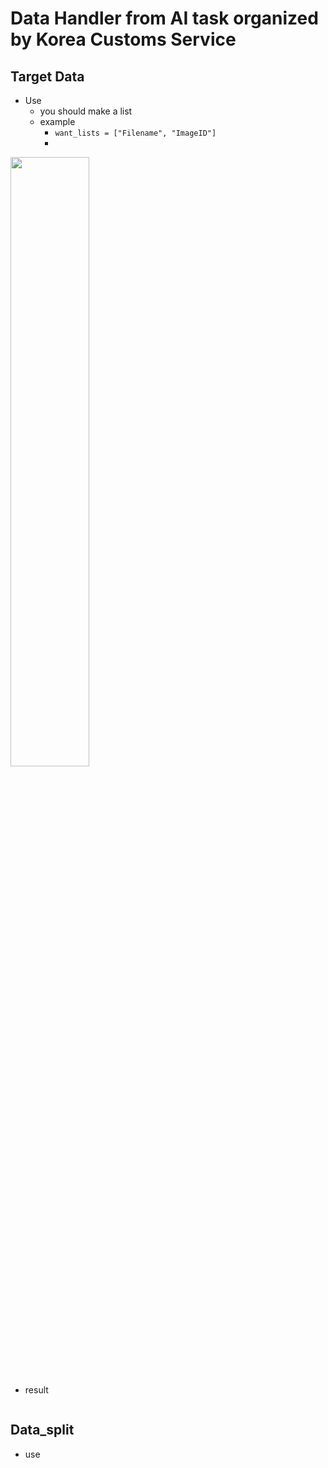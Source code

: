 # Data Handler from AI task organized by Korea Customs Service

## Target Data
- Use
    - you should make a list
    - example
        - ```want_lists = ["Filename", "ImageID"]```
        - 
<img width="50%" src="https://user-images.githubusercontent.com/5304511/212616576-72e0c668-7b10-43fe-9491-351f3cc8e3eb.png"/>

- result
```[{'IT': {'H4131_스피커': ['D:/TTA_sample/IT/H4131_스피커/스피커_Beosound_Balance/3010950760000/100_000_000_000_000.jpg', 'D:/TTA_sample/IT/H4131_스피커/스피커_Beosound_Balance/3010950760000/100_000_045_000_000.jpg', 'D:/TTA_sample/IT/H4131_스피커/스피커_Beosound_Balance/3010950760000/100_000_045_315_000.jpg', 'D:/TTA_sample/IT/H4131_스피커/스피커_ANIMO/3011705590000/100_000_000_000_000.jpg', 'D:/TTA_sample/IT/H4131_스피커/스피커_ANIMO/3011705590000/100_000_000_180_000.jpg', 'D:/TTA_sample/IT/H4131_스피커/스피커_ANIMO/3011705590000/100_000_000_285_000.jpg', 'D:/TTA_sample/IT/H4131_스피커/스피커_ANIMO/3011705590000/100_000_045_315_000.jpg', 'D:/TTA_sample/IT/H4131_스피커/스피커_ANIMO/3011705590000/100_000_045_315_001.jpg', 'D:/TTA_sample/IT/H4131_스피커/스피커_AXIS_C1410_Network_Mini_Speaker/3010751430000/100_000_000_000_000.jpg', 'D:/TTA_sample/IT/H4131_스피커/스피커_AXIS_C1410_Network_Mini_Speaker/3010751430000/100_000_045_060_000.jpg', 'D:/TTA_sample/IT/H4131_스피커/스피커_AXIS_C1410_Network_Mini_Speaker/3010751430000/100_000_045_315_000.jpg', 'D:/TTA_sample/IT/H4131_스피커/스피커_BEOSOUND_EMERGE/3011807310000/100_000_000_000_000.jpg', 'D:/TTA_sample/IT/H4131_스피커/스피커_BEOSOUND_EMERGE/3011807310000/100_000_000_090_000.jpg', 'D:/TTA_sample/IT/H4131_스피커/스피커_BEOSOUND_EMERGE/3011807310000/100_000_000_180_000.jpg', 'D:/TTA_sample/IT/H4131_스피커/스피커_BEOSOUND_EMERGE/3011807310000/100_000_045_000_000.jpg', 'D:/TTA_sample/IT/H4131_스피커/스피커_BEOSOUND_EMERGE/3011807310000/100_000_045_135_000.jpg', 'D:/TTA_sample/IT/H4131_스피커/스피커_BEOSOUND_EMERGE/3011807310000/100_000_045_315_000.jpg', 'D:/TTA_sample/IT/H4131_스피커/스피커_BEOSOUND_EMERGE/3011807310000/100_000_090_000_000.jpg', 'D:/TTA_sample/IT/H4131_스피커/스피커_BALMUDA_The_Speaker/3011047770000/100_000_000_000_000.jpg', 'D:/TTA_sample/IT/H4131_스피커/스피커_BALMUDA_The_Speaker/3011047770000/100_000_000_000_001.jpg', 'D:/TTA_sample/IT/H4131_스피커/스피커_BALMUDA_The_Speaker/3011047770000/100_000_000_180_000.jpg', 'D:/TTA_sample/IT/H4131_스피커/스피커_BALMUDA_The_Speaker/3011047770000/100_000_000_285_000.jpg', 'D:/TTA_sample/IT/H4131_스피커/스피커_BALMUDA_The_Speaker/3011047770000/100_000_045_060_000.jpg'], 'H4141_헤드폰': ['D:/TTA_sample/IT/H4141_헤드폰/헤드폰_AKG_K371_헤드폰/3000000005656/100_000_000_000_000.jpg', 'D:/TTA_sample/IT/H4141_헤드폰/헤드폰_AKG_K371_헤드폰/3000000005656/100_000_000_000_001.jpg', 'D:/TTA_sample/IT/H4141_헤드폰/헤드폰_AKG_K371_헤드폰/3000000005656/100_000_045_060_000.jpg', 'D:/TTA_sample/IT/H4141_헤드폰/헤드폰_AKG_K175_프로페셔널_접이식_밀폐형/3000000005655/100_000_000_000_000.jpg', 'D:/TTA_sample/IT/H4141_헤드폰/헤드폰_AKG_K175_프로페셔널_접이식_밀폐형/3000000005655/100_000_000_285_000.jpg', 'D:/TTA_sample/IT/H4141_헤드폰/헤드폰_AKG_K175_프로페셔널_접이식_밀폐형/3000000005655/100_000_045_060_000.jpg', 'D:/TTA_sample/IT/H4141_헤드폰/헤드폰_Awei_A790BL/3000000005657/100_000_000_000_000.jpg', 'D:/TTA_sample/IT/H4141_헤드폰/헤드폰_Awei_A790BL/3000000005657/100_000_000_090_000.jpg', 'D:/TTA_sample/IT/H4141_헤드폰/헤드폰_Awei_A790BL/3000000005657/100_000_045_060_000.jpg', 'D:/TTA_sample/IT/H4141_헤드폰/헤드폰_akg_headphone_y500bt/3009862070000/100_000_000_000_000.jpg', 'D:/TTA_sample/IT/H4141_헤드폰/헤드폰_akg_headphone_y500bt/3009862070000/100_000_000_285_000.jpg', 'D:/TTA_sample/IT/H4141_헤드폰/헤드폰_akg_headphone_y500bt/3009862070000/100_000_045_060_000.jpg', 'D:/TTA_sample/IT/H4141_헤드폰/헤드폰_akg_headphone_y500bt/3009862070000/100_000_045_315_000.jpg', 'D:/TTA_sample/IT/H4141_헤드폰/헤드폰_Apple_에어팟_맥스/3011218200000/100_000_000_000_000.jpg', 'D:/TTA_sample/IT/H4141_헤드폰/헤드폰_Apple_에어팟_맥스/3011218200000/100_000_000_000_001.jpg', 'D:/TTA_sample/IT/H4141_헤드폰/헤드폰_Apple_에어팟_맥스/3011218200000/100_000_000_000_002.jpg', 'D:/TTA_sample/IT/H4141_헤드폰/헤드폰_Apple_에어팟_맥스/3011218200000/100_000_000_000_003.jpg', 'D:/TTA_sample/IT/H4141_헤드폰/헤드폰_Apple_에어팟_맥스/3011218200000/100_000_000_000_004.jpg', 'D:/TTA_sample/IT/H4141_헤드폰/헤드폰_Apple_에어팟_맥스/3011218200000/100_000_000_090_000.jpg', 'D:/TTA_sample/IT/H4141_헤드폰/헤드폰_Apple_에어팟_맥스/3011218200000/100_000_000_090_001.jpg', 'D:/TTA_sample/IT/H4141_헤드폰/헤드폰_Apple_에어팟_맥스/3011218200000/100_000_000_090_002.jpg', 'D:/TTA_sample/IT/H4141_헤드폰/헤드폰_Apple_에어팟_맥스/3011218200000/100_000_000_090_003.jpg', 'D:/TTA_sample/IT/H4141_헤드폰/헤드폰_Apple_에어팟_맥스/3011218200000/100_000_000_090_004.jpg', 'D:/TTA_sample/IT/H4141_헤드폰/헤드폰_Apple_에어팟_맥스/3011218200000/100_000_045_060_000.jpg', 'D:/TTA_sample/IT/H4141_헤드폰/헤드폰_Apple_에어팟_맥스/3011218200000/100_000_045_060_001.jpg', 'D:/TTA_sample/IT/H4141_헤드폰/헤드폰_Apple_에어팟_맥스/3011218200000/100_000_045_060_002.jpg', 'D:/TTA_sample/IT/H4141_헤드폰/헤드폰_Apple_에어팟_맥스/3011218200000/100_000_045_060_003.jpg', 'D:/TTA_sample/IT/H4141_헤드폰/헤드폰_Apple_에어팟_맥스/3011218200000/100_000_045_060_004.jpg']}}, {'IT': {'H4131_스피커': ['3010950760000', '3010950760000', '3010950760000', '3011705590000', '3011705590000', '3011705590000', '3011705590000', '3011705590000', '3010751430000', '3010751430000', '3010751430000', '3011807310000', '3011807310000', '3011807310000', '3011807310000', '3011807310000', '3011807310000', '3011807310000', '3011047770000', '3011047770000', '3011047770000', '3011047770000', '3011047770000'], 'H4141_헤드폰': ['3000000005656', '3000000005656', '3000000005656', '3000000005655', '3000000005655', '3000000005655', '3000000005657', '3000000005657', '3000000005657', '3009862070000', '3009862070000', '3009862070000', '3009862070000', '3011218200000', '3011218200000', '3011218200000', '3011218200000', '3011218200000', '3011218200000', '3011218200000', '3011218200000', '3011218200000', '3011218200000', '3011218200000', '3011218200000', '3011218200000', '3011218200000', '3011218200000']}}]
```

## Data_split
- use
